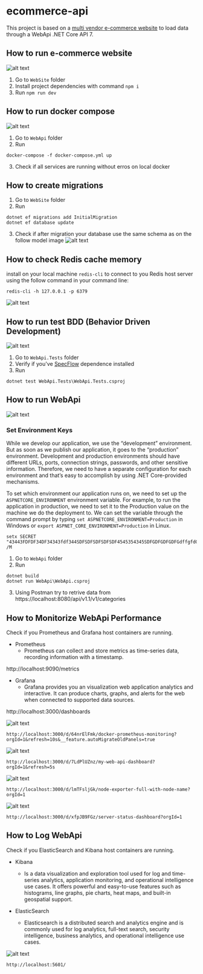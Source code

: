 # ecommerce-api

This project is based on a [multi vendor e-commerce  website](https://github.com/Asfak00/multi-vendor-ecommerce) to load data through a WebApi .NET Core API 7.

## How to run e-commerce website

![alt text](https://github.com/oleitao/ecommerce-api/blob/main/images/website.jpg?raw=true)

1. Go to `WebSite` folder
2. Install project dependencies with command `npm i`
3. Run `npm run dev`


## How to run docker compose

![alt text](https://github.com/oleitao/ecommerce-api/blob/main/images/docker.jpg?raw=true)

1. Go to `WebApi` folder
2. Run 
```console
docker-compose -f docker-compose.yml up
```
3. Check if all services are running without erros on local docker

## How to create migrations

1. Go to `WebSite` folder
2. Run 
```console
dotnet ef migrations add InitialMigration
dotnet ef database update
```
3. Check if after migration your database use the same schema as on the follow model image
![alt text](https://github.com/oleitao/ecommerce-api/blob/main/images/model.jpg?raw=true)

## How to check Redis cache memory
install on your local machine `redis-cli` to connect to you Redis host server using the follow command in your command line:
```console
redis-cli -h 127.0.0.1 -p 6379
```

![alt text](https://github.com/oleitao/ecommerce-api/blob/main/images/redis.jpg?raw=true)

## How to run test BDD (Behavior Driven Development)

![alt text](https://github.com/oleitao/ecommerce-api/blob/main/images/BDD.jpg?raw=true)

1. Go to `WebApi.Tests` folder
2. Verify if you've [SpecFlow](https://specflow.org/) dependence installed
3. Run 
```console
dotnet test WebApi.Tests\WebApi.Tests.csproj
```


## How to run WebApi

![alt text](https://github.com/oleitao/ecommerce-api/blob/main/images/swagger.jpg?raw=true)

### Set Environment Keys

While we develop our application, we use the “development” environment. But as soon as we publish our application, it goes to the “production” environment. Development and production environments should have different URLs, ports, connection strings, passwords, and other sensitive information.
Therefore, we need to have a separate configuration for each environment and that’s easy to accomplish by using .NET Core-provided mechanisms.

To set which environment our application runs on, we need to set up the `ASPNETCORE_ENVIRONMENT` environment variable. For example, to run the application in production, we need to set it to the Production value on the machine we do the deployment to.
We can set the variable through the command prompt by typing `set ASPNETCORE_ENVIRONMENT=Production` in Windows or `export ASPNET_CORE_ENVIRONMENT=Production` in Linux.


```console
setx SECRET "43443FDFDF34DF34343fdf344SDFSDFSDFSDFSDF4545354345SDFGDFGDFGDFGdffgfdGDFGDGR%" /M
```


1. Go to `WebApi` folder
2. Run
```console
dotnet build
dotnet run WebApi\WebApi.csproj
```
3. Using Postman try to retrive data from https://localhost:8080/api/v1.1/v1/categories




## How to Monitorize WebApi Performance

Check if you Prometheus and Grafana host containers are running.

* Prometheus
    * Prometheus can collect and store metrics as time-series data, recording information with a timestamp.

http://localhost:9090/metrics

* Grafana
    * Grafana provides you an visualization web application analytics and interactive. It can produce charts, graphs, and alerts for the web when connected to supported data sources.

http://localhost:3000/dashboards


![alt text](https://github.com/oleitao/ecommerce-api/blob/main/images/grafana-1.jpg?raw=true)

`http://localhost:3000/d/64nrElFmk/docker-prometheus-monitoring?orgId=1&refresh=10s&__feature.autoMigrateOldPanels=true`

![alt text](https://github.com/oleitao/ecommerce-api/blob/main/images/grafana-2.jpg?raw=true)

`http://localhost:3000/d/7LdPlUZnz/my-web-api-dashboard?orgId=1&refresh=5s`

![alt text](https://github.com/oleitao/ecommerce-api/blob/main/images/grafana-3.jpg?raw=true)

`http://localhost:3000/d/lmTFsljGk/node-exporter-full-with-node-name?orgId=1`

![alt text](https://github.com/oleitao/ecommerce-api/blob/main/images/grafana-4.jpg?raw=true)

`http://localhost:3000/d/xfpJB9FGz/server-status-dashboard?orgId=1`


## How to Log WebApi

Check if you ElasticSearch and Kibana host containers are running.

* Kibana
    * Is a data visualization and exploration tool used for log and time-series analytics, application monitoring, and operational intelligence use cases. It offers powerful and easy-to-use features such as histograms, line graphs, pie charts, heat maps, and built-in geospatial support.

* ElasticSearch
    * Elasticsearch is a distributed search and analytics engine and is commonly used for log analytics, full-text search, security intelligence, business analytics, and operational intelligence use cases.

![alt text](https://github.com/oleitao/ecommerce-api/blob/main/images/elasticsearch_kibana.jpg?raw=true)

`http://localhost:5601/`
